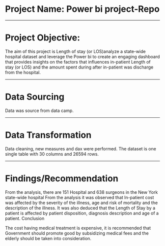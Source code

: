 # Project Name: Power bi project-Repo

----
# Project Objective: 
The aim of this project is Length of stay (or LOS)analyze a state-wide hospital dataset and leverage the Power bi  to create an engaging dashboard that provides insights on the factors that influences in-patient Length of stay (or LOS) and the amount spent during after in-patient was discharge from the hospital.


----
# Data Sourcing
Data was source from data camp.


----
# Data Transformation
Data cleaning, new measures and dax were performed.
The dataset is one single table with 30 columns and 26594 rows.

----
# Findings/Recommendation

From the analysis,  there are 151 Hospital and 638 surgeons in the New York state-wide hospital 
From the analysis it was observed that  In-patient cost  was  affected by the severity of the illness,  age and risk of mortality and the description of the illness. 
It was also deduced that the Length of Stay by a patient is affected by  patient disposition,  diagnosis description and age of a patient.
Conclusion

The cost having medical treatment is expensive, it is recommended that Government should promote good by subsidizing medical fees and the elderly should be taken into consideration. 
